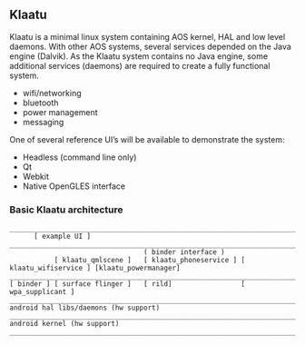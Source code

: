 Klaatu
------

Klaatu is a minimal linux system containing AOS kernel, HAL and low
level daemons. With other AOS systems, several services depended on the
Java engine (Dalvik). As the Klaatu system contains no Java engine, some
additional services (daemons) are required to create a fully functional
system.

-   wifi/networking
-   bluetooth
-   power management
-   messaging

One of several reference UI’s will be available to demonstrate the
system:

-   Headless (command line only)
-   Qt
-   Webkit
-   Native OpenGLES interface

### Basic Klaatu architecture

    _____________________________________________________________________________________________________
          [ example UI ]
    _____________________________________________________________________________________________________
                                     ( binder interface )
               [ klaatu_qmlscene ]   [ klaatu_phoneservice ] [ klaatu_wifiservice ] [klaatu_powermanager]
    _____________________________________________________________________________________________________
    [ binder ] [ surface flinger ]   [ rild]                 [ wpa_supplicant ]
    _____________________________________________________________________________________________________
    android hal libs/daemons (hw support)
    _____________________________________________________________________________________________________
    android kernel (hw support)
    _____________________________________________________________________________________________________
